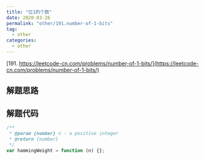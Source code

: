 ```yaml
---
title: "位1的个数"
date: 2020-03-26
permalink: "other/191.number-of-1-bits"
tag:
  - other
categories:
  - other
---
```


[191. https://leetcode-cn.com/problems/number-of-1-bits/](https://leetcode-cn.com/problems/number-of-1-bits/)

## 解题思路

## 解题代码

```js
/**
 * @param {number} n - a positive integer
 * @return {number}
 */
var hammingWeight = function (n) {};
```
